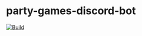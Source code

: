 # party-games-discord-bot

[![Build](https://github.com/oprokipchuk/party-games-discord-bot/actions/workflows/maven.yml/badge.svg)](https://github.com/oprokipchuk/party-games-discord-bot/actions/workflows/maven.yml)
